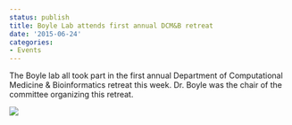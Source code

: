 ```yaml
---
status: publish
title: Boyle Lab attends first annual DCM&B retreat
date: '2015-06-24'
categories:
- Events
---
```


The Boyle lab all took part in the first annual Department of Computational Medicine & Bioinformatics retreat this week. Dr. Boyle was the chair of the committee organizing this retreat.

<img src="labphoto.png">
